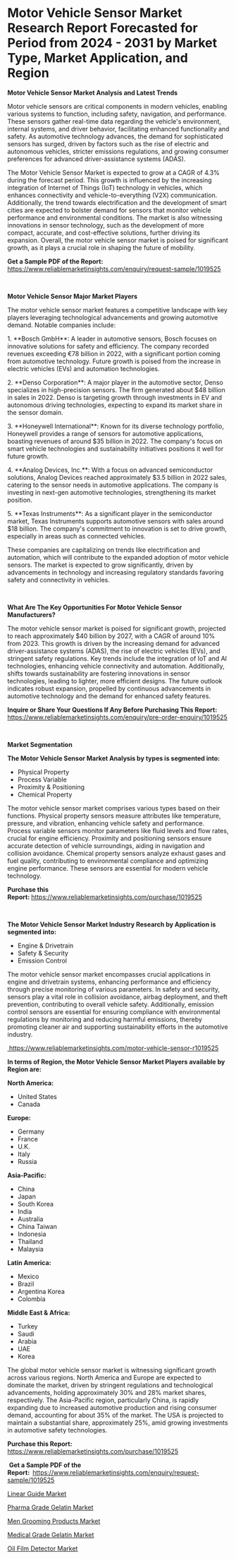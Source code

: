 <p><h1>Motor Vehicle Sensor Market Research Report Forecasted for Period from 2024 -  2031 by Market Type, Market Application, and Region</h1></p><p><strong>Motor Vehicle Sensor Market Analysis and Latest Trends</strong></p>
<p><p>Motor vehicle sensors are critical components in modern vehicles, enabling various systems to function, including safety, navigation, and performance. These sensors gather real-time data regarding the vehicle's environment, internal systems, and driver behavior, facilitating enhanced functionality and safety. As automotive technology advances, the demand for sophisticated sensors has surged, driven by factors such as the rise of electric and autonomous vehicles, stricter emissions regulations, and growing consumer preferences for advanced driver-assistance systems (ADAS). </p><p>The Motor Vehicle Sensor Market is expected to grow at a CAGR of 4.3% during the forecast period. This growth is influenced by the increasing integration of Internet of Things (IoT) technology in vehicles, which enhances connectivity and vehicle-to-everything (V2X) communication. Additionally, the trend towards electrification and the development of smart cities are expected to bolster demand for sensors that monitor vehicle performance and environmental conditions. The market is also witnessing innovations in sensor technology, such as the development of more compact, accurate, and cost-effective solutions, further driving its expansion. Overall, the motor vehicle sensor market is poised for significant growth, as it plays a crucial role in shaping the future of mobility.</p></p>
<p><strong>Get a Sample PDF of the Report:&nbsp;</strong> <a href="https://www.reliablemarketinsights.com/enquiry/request-sample/1019525?utm_campaign=1264&utm_medium=2&utm_source=Github&utm_content=ia&utm_term=29092024&utm_id=motor-vehicle-sensor">https://www.reliablemarketinsights.com/enquiry/request-sample/1019525</a></p>
<p>&nbsp;</p>
<p><strong>Motor Vehicle Sensor Major Market Players</strong></p>
<p><p>The motor vehicle sensor market features a competitive landscape with key players leveraging technological advancements and growing automotive demand. Notable companies include:</p><p>1. **Bosch GmbH**: A leader in automotive sensors, Bosch focuses on innovative solutions for safety and efficiency. The company recorded revenues exceeding €78 billion in 2022, with a significant portion coming from automotive technology. Future growth is poised from the increase in electric vehicles (EVs) and automation technologies.</p><p>2. **Denso Corporation**: A major player in the automotive sector, Denso specializes in high-precision sensors. The firm generated about $48 billion in sales in 2022. Denso is targeting growth through investments in EV and autonomous driving technologies, expecting to expand its market share in the sensor domain.</p><p>3. **Honeywell International**: Known for its diverse technology portfolio, Honeywell provides a range of sensors for automotive applications, boasting revenues of around $35 billion in 2022. The company's focus on smart vehicle technologies and sustainability initiatives positions it well for future growth.</p><p>4. **Analog Devices, Inc.**: With a focus on advanced semiconductor solutions, Analog Devices reached approximately $3.5 billion in 2022 sales, catering to the sensor needs in automotive applications. The company is investing in next-gen automotive technologies, strengthening its market position.</p><p>5. **Texas Instruments**: As a significant player in the semiconductor market, Texas Instruments supports automotive sensors with sales around $18 billion. The company's commitment to innovation is set to drive growth, especially in areas such as connected vehicles.</p><p>These companies are capitalizing on trends like electrification and automation, which will contribute to the expanded adoption of motor vehicle sensors. The market is expected to grow significantly, driven by advancements in technology and increasing regulatory standards favoring safety and connectivity in vehicles.</p></p>
<p>&nbsp;</p>
<p><strong>What Are The Key Opportunities For Motor Vehicle Sensor Manufacturers?</strong></p>
<p><p>The motor vehicle sensor market is poised for significant growth, projected to reach approximately $40 billion by 2027, with a CAGR of around 10% from 2023. This growth is driven by the increasing demand for advanced driver-assistance systems (ADAS), the rise of electric vehicles (EVs), and stringent safety regulations. Key trends include the integration of IoT and AI technologies, enhancing vehicle connectivity and automation. Additionally, shifts towards sustainability are fostering innovations in sensor technologies, leading to lighter, more efficient designs. The future outlook indicates robust expansion, propelled by continuous advancements in automotive technology and the demand for enhanced safety features.</p></p>
<p><strong>Inquire or Share Your Questions If Any Before Purchasing This Report:</strong> <a href="https://www.reliablemarketinsights.com/enquiry/pre-order-enquiry/1019525?utm_campaign=1264&utm_medium=2&utm_source=Github&utm_content=ia&utm_term=29092024&utm_id=motor-vehicle-sensor">https://www.reliablemarketinsights.com/enquiry/pre-order-enquiry/1019525</a></p>
<p>&nbsp;</p>
<p><strong>Market Segmentation</strong></p>
<p><strong>The Motor Vehicle Sensor Market Analysis by types is segmented into:</strong></p>
<p><ul><li>Physical Property</li><li>Process Variable</li><li>Proximity & Positioning</li><li>Chemical Property</li></ul></p>
<p><p>The motor vehicle sensor market comprises various types based on their functions. Physical property sensors measure attributes like temperature, pressure, and vibration, enhancing vehicle safety and performance. Process variable sensors monitor parameters like fluid levels and flow rates, crucial for engine efficiency. Proximity and positioning sensors ensure accurate detection of vehicle surroundings, aiding in navigation and collision avoidance. Chemical property sensors analyze exhaust gases and fuel quality, contributing to environmental compliance and optimizing engine performance. These sensors are essential for modern vehicle technology.</p></p>
<p><strong>Purchase this Report:&nbsp;</strong><a href="https://www.reliablemarketinsights.com/purchase/1019525?utm_campaign=1264&utm_medium=2&utm_source=Github&utm_content=ia&utm_term=29092024&utm_id=motor-vehicle-sensor">https://www.reliablemarketinsights.com/purchase/1019525</a></p>
<p>&nbsp;</p>
<p><strong>The Motor Vehicle Sensor Market Industry Research by Application is segmented into:</strong></p>
<p><ul><li>Engine & Drivetrain</li><li>Safety & Security</li><li>Emission Control</li></ul></p>
<p><p>The motor vehicle sensor market encompasses crucial applications in engine and drivetrain systems, enhancing performance and efficiency through precise monitoring of various parameters. In safety and security, sensors play a vital role in collision avoidance, airbag deployment, and theft prevention, contributing to overall vehicle safety. Additionally, emission control sensors are essential for ensuring compliance with environmental regulations by monitoring and reducing harmful emissions, thereby promoting cleaner air and supporting sustainability efforts in the automotive industry.</p></p>
<p><a href="https://www.reliablemarketinsights.com/motor-vehicle-sensor-r1019525?utm_campaign=1264&utm_medium=2&utm_source=Github&utm_content=ia&utm_term=29092024&utm_id=motor-vehicle-sensor">&nbsp;https://www.reliablemarketinsights.com/motor-vehicle-sensor-r1019525</a></p>
<p><strong>In terms of Region, the Motor Vehicle Sensor Market Players available by Region are:</strong></p>
<p>
    <p> <strong> North America: </strong>
        <ul>
            <li>United States</li>
            <li>Canada</li>
        </ul>
        </p> 
    <p> <strong> Europe: </strong>
        <ul>
            <li>Germany</li>
            <li>France</li>
            <li>U.K.</li>
            <li>Italy</li>
            <li>Russia</li>
        </ul>
        </p> 
    <p> <strong> Asia-Pacific: </strong>
        <ul>
            <li>China</li>
            <li>Japan</li>
            <li>South Korea</li>
            <li>India</li>
            <li>Australia</li>
            <li>China Taiwan</li>
            <li>Indonesia</li>
            <li>Thailand</li>
            <li>Malaysia</li>
        </ul>
        </p> 
    <p> <strong> Latin America: </strong>
        <ul>
            <li>Mexico</li>
            <li>Brazil</li>
            <li>Argentina Korea</li>
            <li>Colombia</li>
        </ul>
        </p> 
    <p> <strong> Middle East & Africa: </strong>
        <ul>
            <li>Turkey</li>
            <li>Saudi</li>
            <li>Arabia</li>
            <li>UAE</li>
            <li>Korea</li>
        </ul>
    </p>
    </p>
<p><p>The global motor vehicle sensor market is witnessing significant growth across various regions. North America and Europe are expected to dominate the market, driven by stringent regulations and technological advancements, holding approximately 30% and 28% market shares, respectively. The Asia-Pacific region, particularly China, is rapidly expanding due to increased automotive production and rising consumer demand, accounting for about 35% of the market. The USA is projected to maintain a substantial share, approximately 25%, amid growing investments in automotive safety technologies.</p></p>
<p><strong>Purchase this Report: </strong><a href="https://www.reliablemarketinsights.com/purchase/1019525?utm_campaign=1264&utm_medium=2&utm_source=Github&utm_content=ia&utm_term=29092024&utm_id=motor-vehicle-sensor">https://www.reliablemarketinsights.com/purchase/1019525</a></p>
<p>&nbsp;<strong>Get a Sample PDF of the Report:&nbsp;&nbsp;</strong><a href="https://www.reliablemarketinsights.com/enquiry/request-sample/1019525?utm_campaign=1264&utm_medium=2&utm_source=Github&utm_content=ia&utm_term=29092024&utm_id=motor-vehicle-sensor">https://www.reliablemarketinsights.com/enquiry/request-sample/1019525</a></p>
<p><strong></strong></p>
<p><p><a href="https://www.linkedin.com/pulse/linear-guide-industry-insights-report-analyzing-market-trends-z7tyc?utm_campaign=1264&utm_medium=2&utm_source=Github&utm_content=ia&utm_term=29092024&utm_id=motor-vehicle-sensor">Linear Guide Market</a></p><p><a href="https://issuu.com/reportprime-2/docs/pharma-grade-gelatin-market-size-20_fb2fa73ade5ca4?utm_campaign=1264&utm_medium=2&utm_source=Github&utm_content=ia&utm_term=29092024&utm_id=motor-vehicle-sensor">Pharma Grade Gelatin Market</a></p><p><a href="https://www.linkedin.com/pulse/men-grooming-products-market-trends-strategic-insights-2024-fop5c?utm_campaign=1264&utm_medium=2&utm_source=Github&utm_content=ia&utm_term=29092024&utm_id=motor-vehicle-sensor">Men Grooming Products Market</a></p><p><a href="https://issuu.com/reportprime-2/docs/medical-grade-gelatin-market-size-2_6131c88be79980?utm_campaign=1264&utm_medium=2&utm_source=Github&utm_content=ia&utm_term=29092024&utm_id=motor-vehicle-sensor">Medical Grade Gelatin Market</a></p><p><a href="https://www.linkedin.com/pulse/global-oil-film-detector-market-trends-forecasts-strategic-epihc?utm_campaign=1264&utm_medium=2&utm_source=Github&utm_content=ia&utm_term=29092024&utm_id=motor-vehicle-sensor">Oil Film Detector Market</a></p></p>